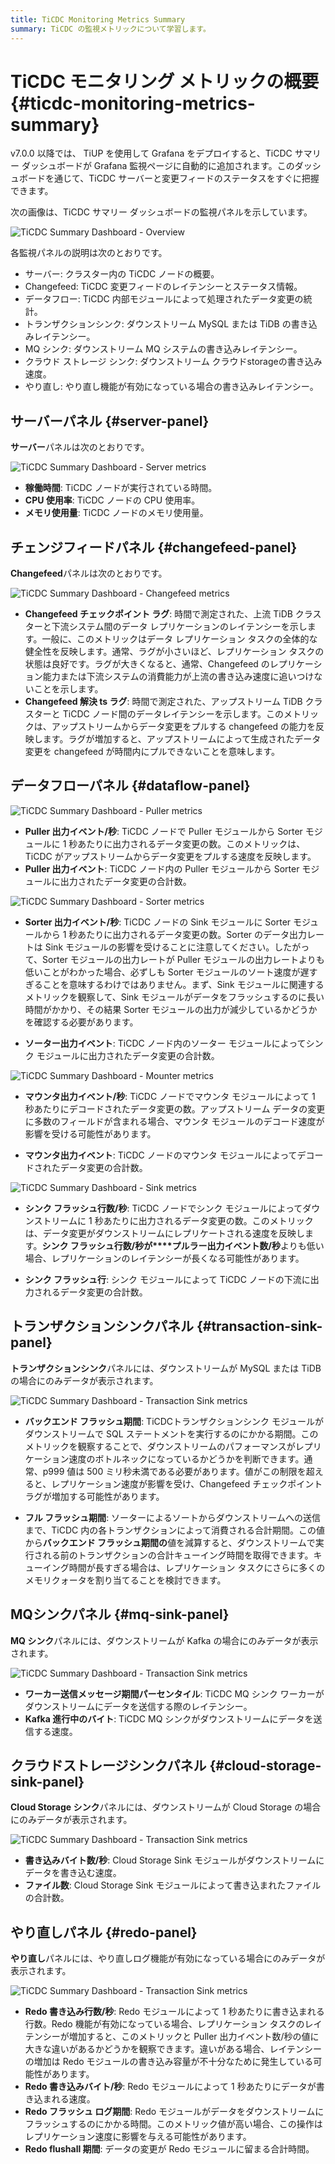 ```yaml
---
title: TiCDC Monitoring Metrics Summary
summary: TiCDC の監視メトリックについて学習します。
---
```


# TiCDC モニタリング メトリックの概要 {#ticdc-monitoring-metrics-summary}

v7.0.0 以降では、 TiUP を使用して Grafana をデプロイすると、TiCDC サマリー ダッシュボードが Grafana 監視ページに自動的に追加されます。このダッシュボードを通じて、TiCDC サーバーと変更フィードのステータスをすぐに把握できます。

次の画像は、TiCDC サマリー ダッシュボードの監視パネルを示しています。

![TiCDC Summary Dashboard - Overview](https://download.pingcap.com/images/docs/ticdc/ticdc-summary-monitor.png)

各監視パネルの説明は次のとおりです。

-   サーバー: クラスター内の TiCDC ノードの概要。
-   Changefeed: TiCDC 変更フィードのレイテンシーとステータス情報。
-   データフロー: TiCDC 内部モジュールによって処理されたデータ変更の統計。
-   トランザクションシンク: ダウンストリーム MySQL または TiDB の書き込みレイテンシー。
-   MQ シンク: ダウンストリーム MQ システムの書き込みレイテンシー。
-   クラウド ストレージ シンク: ダウンストリーム クラウドstorageの書き込み速度。
-   やり直し: やり直し機能が有効になっている場合の書き込みレイテンシー。

## サーバーパネル {#server-panel}

**サーバー**パネルは次のとおりです。

![TiCDC Summary Dashboard - Server metrics](https://download.pingcap.com/images/docs/ticdc/ticdc-summary-monitor-server.png)

-   **稼働時間**: TiCDC ノードが実行されている時間。
-   **CPU 使用率**: TiCDC ノードの CPU 使用率。
-   **メモリ使用量**: TiCDC ノードのメモリ使用量。

## チェンジフィードパネル {#changefeed-panel}

**Changefeed**パネルは次のとおりです。

![TiCDC Summary Dashboard - Changefeed metrics](https://download.pingcap.com/images/docs/ticdc/ticdc-summary-monitor-changefeed.png)

-   **Changefeed チェックポイント ラグ**: 時間で測定された、上流 TiDB クラスターと下流システム間のデータ レプリケーションのレイテンシーを示します。一般に、このメトリックはデータ レプリケーション タスクの全体的な健全性を反映します。通常、ラグが小さいほど、レプリケーション タスクの状態は良好です。ラグが大きくなると、通常、Changefeed のレプリケーション能力または下流システムの消費能力が上流の書き込み速度に追いつけないことを示します。
-   **Changefeed 解決 ts ラグ**: 時間で測定された、アップストリーム TiDB クラスターと TiCDC ノード間のデータレイテンシーを示します。このメトリックは、アップストリームからデータ変更をプルする changefeed の能力を反映します。ラグが増加すると、アップストリームによって生成されたデータ変更を changefeed が時間内にプルできないことを意味します。

## データフローパネル {#dataflow-panel}

![TiCDC Summary Dashboard - Puller metrics](https://download.pingcap.com/images/docs/ticdc/ticdc-summary-monitor-dataflow-puller.png)

-   **Puller 出力イベント/秒**: TiCDC ノードで Puller モジュールから Sorter モジュールに 1 秒あたりに出力されるデータ変更の数。このメトリックは、TiCDC がアップストリームからデータ変更をプルする速度を反映します。
-   **Puller 出力イベント**: TiCDC ノード内の Puller モジュールから Sorter モジュールに出力されたデータ変更の合計数。

![TiCDC Summary Dashboard - Sorter metrics](https://download.pingcap.com/images/docs/ticdc/ticdc-summary-monitor-dataflow-sorter.png)

-   **Sorter 出力イベント/秒**: TiCDC ノードの Sink モジュールに Sorter モジュールから 1 秒あたりに出力されるデータ変更の数。Sorter のデータ出力レートは Sink モジュールの影響を受けることに注意してください。したがって、Sorter モジュールの出力レートが Puller モジュールの出力レートよりも低いことがわかった場合、必ずしも Sorter モジュールのソート速度が遅すぎることを意味するわけではありません。まず、Sink モジュールに関連するメトリックを観察して、Sink モジュールがデータをフラッシュするのに長い時間がかかり、その結果 Sorter モジュールの出力が減少しているかどうかを確認する必要があります。

-   **ソーター出力イベント**: TiCDC ノード内のソーター モジュールによってシンク モジュールに出力されたデータ変更の合計数。

![TiCDC Summary Dashboard - Mounter metrics](https://download.pingcap.com/images/docs/ticdc/ticdc-summary-monitor-dataflow-mounter.png)

-   **マウンタ出力イベント/秒**: TiCDC ノードでマウンタ モジュールによって 1 秒あたりにデコードされたデータ変更の数。アップストリーム データの変更に多数のフィールドが含まれる場合、マウンタ モジュールのデコード速度が影響を受ける可能性があります。

-   **マウンタ出力イベント**: TiCDC ノードのマウンタ モジュールによってデコードされたデータ変更の合計数。

![TiCDC Summary Dashboard - Sink metrics](https://download.pingcap.com/images/docs/ticdc/ticdc-summary-monitor-dataflow-sink.png)

-   **シンク フラッシュ行数/秒**: TiCDC ノードでシンク モジュールによってダウンストリームに 1 秒あたりに出力されるデータ変更の数。このメトリックは、データ変更がダウンストリームにレプリケートされる速度を反映します。**シンク フラッシュ行数/秒が****プルラー出力イベント数/秒**よりも低い場合、レプリケーションのレイテンシーが長くなる可能性があります。

-   **シンク フラッシュ行**: シンク モジュールによって TiCDC ノードの下流に出力されるデータ変更の合計数。

## トランザクションシンクパネル {#transaction-sink-panel}

**トランザクションシンク**パネルには、ダウンストリームが MySQL または TiDB の場合にのみデータが表示されます。

![TiCDC Summary Dashboard - Transaction Sink metrics](https://download.pingcap.com/images/docs/ticdc/ticdc-summary-monitor-transaction-sink.png)

-   **バックエンド フラッシュ期間**: TiCDCトランザクションシンク モジュールがダウンストリームで SQL ステートメントを実行するのにかかる期間。このメトリックを観察することで、ダウンストリームのパフォーマンスがレプリケーション速度のボトルネックになっているかどうかを判断できます。通常、p999 値は 500 ミリ秒未満である必要があります。値がこの制限を超えると、レプリケーション速度が影響を受け、Changefeed チェックポイント ラグが増加する可能性があります。

-   **フル フラッシュ期間**: ソーターによるソートからダウンストリームへの送信まで、TiCDC 内の各トランザクションによって消費される合計期間。この値から**バックエンド フラッシュ期間の**値を減算すると、ダウンストリームで実行される前のトランザクションの合計キューイング時間を取得できます。キューイング時間が長すぎる場合は、レプリケーション タスクにさらに多くのメモリクォータを割り当てることを検討できます。

## MQシンクパネル {#mq-sink-panel}

**MQ シンク**パネルには、ダウンストリームが Kafka の場合にのみデータが表示されます。

![TiCDC Summary Dashboard - Transaction Sink metrics](https://download.pingcap.com/images/docs/ticdc/ticdc-summary-monitor-mq-sink.png)

-   **ワーカー送信メッセージ期間パーセンタイル**: TiCDC MQ シンク ワーカーがダウンストリームにデータを送信する際のレイテンシー。
-   **Kafka 進行中のバイト**: TiCDC MQ シンクがダウンストリームにデータを送信する速度。

## クラウドストレージシンクパネル {#cloud-storage-sink-panel}

**Cloud Storage シンク**パネルには、ダウンストリームが Cloud Storage の場合にのみデータが表示されます。

![TiCDC Summary Dashboard - Transaction Sink metrics](https://download.pingcap.com/images/docs/ticdc/ticdc-summary-monitor-cloud-storage.png)

-   **書き込みバイト数/秒**: Cloud Storage Sink モジュールがダウンストリームにデータを書き込む速度。
-   **ファイル数**: Cloud Storage Sink モジュールによって書き込まれたファイルの合計数。

## やり直しパネル {#redo-panel}

**やり直し**パネルには、やり直しログ機能が有効になっている場合にのみデータが表示されます。

![TiCDC Summary Dashboard - Transaction Sink metrics](https://download.pingcap.com/images/docs/ticdc/ticdc-summary-monitor-redo.png)

-   **Redo 書き込み行数/秒**: Redo モジュールによって 1 秒あたりに書き込まれる行数。Redo 機能が有効になっている場合、レプリケーション タスクのレイテンシーが増加すると、このメトリックと Puller 出力イベント数/秒の値に大きな違いがあるかどうかを観察できます。違いがある場合、レイテンシーの増加は Redo モジュールの書き込み容量が不十分なために発生している可能性があります。
-   **Redo 書き込みバイト/秒**: Redo モジュールによって 1 秒あたりにデータが書き込まれる速度。
-   **Redo フラッシュ ログ期間**: Redo モジュールがデータをダウンストリームにフラッシュするのにかかる時間。このメトリック値が高い場合、この操作はレプリケーション速度に影響を与える可能性があります。
-   **Redo flushall 期間**: データの変更が Redo モジュールに留まる合計時間。
